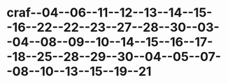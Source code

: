 # craf--04--06--11--12--13--14--15--16--22--22--23--27--28--30--03--04--08--09--10--14--15--16--17--18--25--28--29--30--04--05--07--08--10--13--15--19--21
